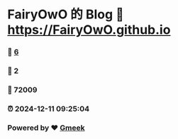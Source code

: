 # FairyOwO 的 Blog :link: https://FairyOwO.github.io 
### :page_facing_up: [6](https://FairyOwO.github.io/tag.html) 
### :speech_balloon: 2 
### :hibiscus: 72009 
### :alarm_clock: 2024-12-11 09:25:04 
### Powered by :heart: [Gmeek](https://github.com/Meekdai/Gmeek)
